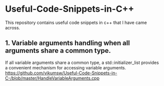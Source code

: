 # Useful-Code-Snippets-in-C++
This repository contains useful code snippets in c++ that I have came across.

## 1. Variable arguments handling when all arguments share a common type.
If all variable arguments share a common type, a std::initializer_list provides a convenient mechanism for accessing variable arguments.
https://github.com/vikumsw/Useful-Code-Snippets-in-C-/blob/master/HandleVariableArguments.cpp
